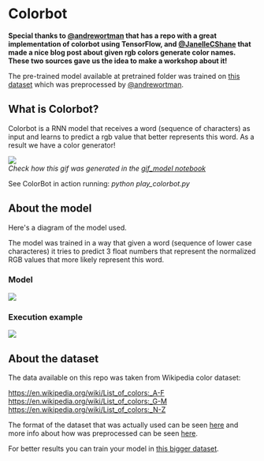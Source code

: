 # Colorbot

**Special thanks to [@andrewortman](https://github.com/andrewortman/colorbot/) that has a repo with a great implementation of colorbot using TensorFlow, and [@JanelleCShane](http://lewisandquark.tumblr.com/post/160776374467/new-paint-colors-invented-by-neural-network) that made a nice blog post about given rgb colors generate color names. These two sources gave us the idea to make a workshop about it!**

The pre-trained model available at pretrained folder was trained on [this dataset](https://goo.gl/vcBvQ2)
which was preprocessed by [@andrewortman](https://github.com/andrewortman/colorbot/).

## What is Colorbot?

Colorbot is a RNN model that receives a word (sequence of characters) as input and learns to predict a rgb value that better represents this word. As a result we have a color generator!

![](https://github.com/mari-linhares/tensorflow-workshop/blob/master/code_samples/RNN/colorbot/imgs/model_gif.gif)  
*Check how this gif was generated in the [gif_model notebook](https://github.com/mari-linhares/tensorflow-workshop/blob/master/code_samples/RNN/colorbot/gif_model.ipynb)*

See ColorBot in action running: *python play_colorbot.py*

## About the model

Here's a diagram of the model used.

The model was trained in a way that given a word (sequence of lower case characteres) it tries to predict 3 float numbers that represent the normalized RGB values that more likely represent this word.

### Model

![](https://github.com/mari-linhares/tensorflow-workshop/blob/master/code_samples/RNN/colorbot/imgs/colorbot_model.png)

### Execution example

![](https://github.com/mari-linhares/tensorflow-workshop/blob/master/code_samples/RNN/colorbot/imgs/colorbot_execution.png)

## About the dataset

The data available on this repo was taken from Wikipedia color dataset:

https://en.wikipedia.org/wiki/List_of_colors:_A-F  
https://en.wikipedia.org/wiki/List_of_colors:_G-M  
https://en.wikipedia.org/wiki/List_of_colors:_N-Z

The format of the dataset that was actually used can be seen [here](https://github.com/mari-linhares/tensorflow-workshop/blob/master/code_samples/RNN/colorbot/data/test.csv) and more info about how was preprocessed can be seen [here](https://github.com/mari-linhares/tensorflow-workshop/tree/master/code_samples/RNN/colorbot/data).

For better results you can train your model in [this bigger dataset](https://goo.gl/vcBvQ2).
